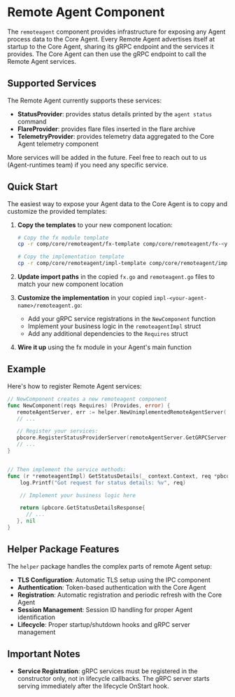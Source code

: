 # Remote Agent Component

The `remoteagent` component provides infrastructure for exposing any Agent process data to the Core Agent. Every Remote Agent advertises itself at startup to the Core Agent, sharing its gRPC endpoint and the services it provides. The Core Agent can then use the gRPC endpoint to call the Remote Agent services.

## Supported Services

The Remote Agent currently supports these services:
- **StatusProvider**: provides status details printed by the `agent status` command
- **FlareProvider**: provides flare files inserted in the flare archive  
- **TelemetryProvider**: provides telemetry data aggregated to the Core Agent telemetry component

More services will be added in the future. Feel free to reach out to us (Agent-runtimes team) if you need any specific service.

## Quick Start

The easiest way to expose your Agent data to the Core Agent is to copy and customize the provided templates:

1. **Copy the templates** to your new component location:
   ```bash
   # Copy the fx module template
   cp -r comp/core/remoteagent/fx-template comp/core/remoteagent/fx-<your-agent-name>
   
   # Copy the implementation template  
   cp -r comp/core/remoteagent/impl-template comp/core/remoteagent/impl-<your-agent-name>
   ```

2. **Update import paths** in the copied `fx.go` and `remoteagent.go` files to match your new component location

3. **Customize the implementation** in your copied `impl-<your-agent-name>/remoteagent.go`:
   - Add your gRPC service registrations in the `NewComponent` function
   - Implement your business logic in the `remoteagentImpl` struct
   - Add any additional dependencies to the `Requires` struct

4. **Wire it up** using the fx module in your Agent's main function

## Example

Here's how to register Remote Agent services:

```go
// NewComponent creates a new remoteagent component
func NewComponent(reqs Requires) (Provides, error) {
   remoteAgentServer, err := helper.NewUnimplementedRemoteAgentServer(...)
   // ...

   // Register your services:
   pbcore.RegisterStatusProviderServer(remoteAgentServer.GetGRPCServer(), remoteagentImpl)
   // ...
}


// Then implement the service methods:
func (r *remoteagentImpl) GetStatusDetails(_ context.Context, req *pbcore.GetStatusDetailsRequest) (*pbcore.GetStatusDetailsResponse, error) {
	log.Printf("Got request for status details: %v", req)

	// Implement your business logic here

	return &pbcore.GetStatusDetailsResponse{
      // ...
   }, nil
}
```

## Helper Package Features

The `helper` package handles the complex parts of remote Agent setup:

- **TLS Configuration**: Automatic TLS setup using the IPC component
- **Authentication**: Token-based authentication with the Core Agent
- **Registration**: Automatic registration and periodic refresh with the Core Agent  
- **Session Management**: Session ID handling for proper Agent identification
- **Lifecycle**: Proper startup/shutdown hooks and gRPC server management

## Important Notes

- **Service Registration**: gRPC services must be registered in the constructor only, not in lifecycle callbacks. The gRPC server starts serving immediately after the lifecycle OnStart hook.
